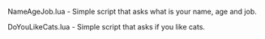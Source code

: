 NameAgeJob.lua - Simple script that asks what is your name, age and job.

DoYouLikeCats.lua - Simple script that asks if you like cats.
